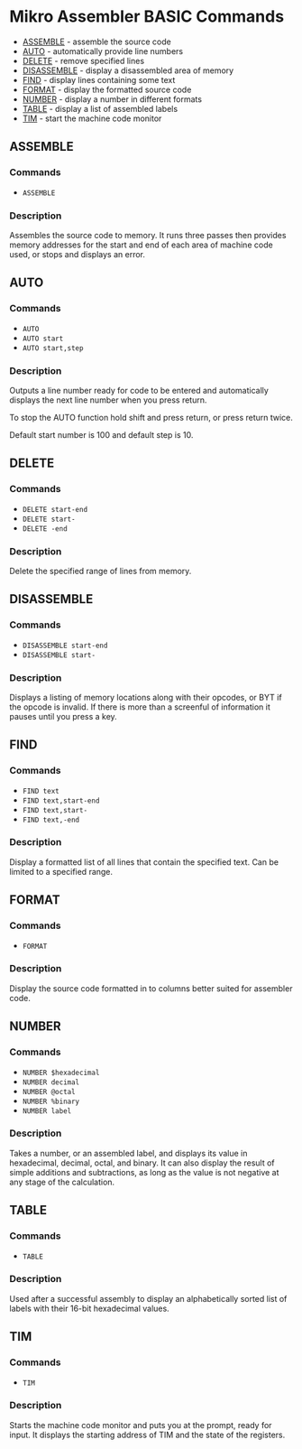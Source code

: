 # Mikro Assembler BASIC Commands

 - [ASSEMBLE](#assemble) - assemble the source code
 - [AUTO](#auto) - automatically provide line numbers
 - [DELETE](#delete) - remove specified lines
 - [DISASSEMBLE](#delete) - display a disassembled area of memory
 - [FIND](#find) - display lines containing some text
 - [FORMAT](#format) - display the formatted source code
 - [NUMBER](#number) - display a number in different formats
 - [TABLE](#table) - display a list of assembled labels
 - [TIM](#tim) - start the machine code monitor

## ASSEMBLE

### Commands
* `ASSEMBLE`

### Description
Assembles the source code to memory. It runs three passes then provides memory addresses for the start and end of each area of machine code used, or stops and displays an error.


## AUTO

### Commands
* `AUTO`
* `AUTO start`
* `AUTO start,step`

### Description
Outputs a line number ready for code to be entered and automatically displays the next line number when you press return.

To stop the AUTO function hold shift and press return, or press return twice.

Default start number is 100 and default step is 10.


## DELETE

### Commands
* `DELETE start-end`
* `DELETE start-`
* `DELETE -end`

### Description
Delete the specified range of lines from memory.


## DISASSEMBLE

### Commands
* `DISASSEMBLE start-end`
* `DISASSEMBLE start-`

### Description
Displays a listing of memory locations along with their opcodes, or BYT if the opcode is invalid. If there is more than a screenful of information it pauses until you press a key.


## FIND

### Commands
* `FIND text`
* `FIND text,start-end`
* `FIND text,start-`
* `FIND text,-end`

### Description
Display a formatted list of all lines that contain the specified text. Can be limited to a specified range.


## FORMAT

### Commands
* `FORMAT`

### Description
Display the source code formatted in to columns better suited for assembler code.


## NUMBER

### Commands
* `NUMBER $hexadecimal`
* `NUMBER decimal`
* `NUMBER @octal`
* `NUMBER %binary`
* `NUMBER label`

### Description
Takes a number, or an assembled label, and displays its value in hexadecimal, decimal, octal, and binary. It can also display the result of simple additions and subtractions, as long as the value is not negative at any stage of the calculation.


## TABLE

### Commands
* `TABLE`

### Description
Used after a successful assembly to display an alphabetically sorted list of labels with their 16-bit hexadecimal values.


## TIM

### Commands
* `TIM`

### Description
Starts the machine code monitor and puts you at the prompt, ready for input. It displays the starting address of TIM and the state of the registers.
